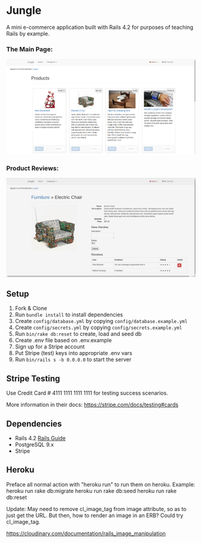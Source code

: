 # Jungle

A mini e-commerce application built with Rails 4.2 for purposes of teaching Rails by example.

### The Main Page:
!["Products listing"](https://github.com/bartnic1/jungle-rails/blob/master/images/Products%20page.png)

### Product Reviews:
!["Review page"](https://github.com/bartnic1/jungle-rails/blob/master/images/Product%20review.png)

## Setup

1. Fork & Clone
2. Run `bundle install` to install dependencies
3. Create `config/database.yml` by copying `config/database.example.yml`
4. Create `config/secrets.yml` by copying `config/secrets.example.yml`
5. Run `bin/rake db:reset` to create, load and seed db
6. Create .env file based on .env.example
7. Sign up for a Stripe account
8. Put Stripe (test) keys into appropriate .env vars
9. Run `bin/rails s -b 0.0.0.0` to start the server

## Stripe Testing

Use Credit Card # 4111 1111 1111 1111 for testing success scenarios.

More information in their docs: <https://stripe.com/docs/testing#cards>

## Dependencies

* Rails 4.2 [Rails Guide](http://guides.rubyonrails.org/v4.2/)
* PostgreSQL 9.x
* Stripe

## Heroku

Preface all normal action with "heroku run" to run them on heroku. Example:
heroku run rake db:migrate
heroku run rake db:seed
heroku run rake db:reset

Update: May need to remove cl_image_tag from image attribute, so as to just get the URL. But then, how to render
an image in an ERB? Could try cl_image_tag.

https://cloudinary.com/documentation/rails_image_manipulation